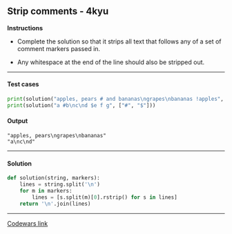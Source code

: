 ## Strip comments - 4kyu

**Instructions**

- Complete the solution so that it strips all text that follows any of a set of comment markers passed in. 

- Any whitespace at the end of the line should also be stripped out.

---

#### Test cases

```python
print(solution("apples, pears # and bananas\ngrapes\nbananas !apples", ["#", "!"]))
print(solution("a #b\nc\nd $e f g", ["#", "$"]))
```

#### Output 
```
"apples, pears\ngrapes\nbananas"
"a\nc\nd"
```

---

#### Solution

```python
def solution(string, markers):
    lines = string.split('\n')
    for m in markers: 
        lines = [s.split(m)[0].rstrip() for s in lines]
    return '\n'.join(lines)
```

---

[Codewars link](https://www.codewars.com/kata/51c8e37cee245da6b40000bd)
